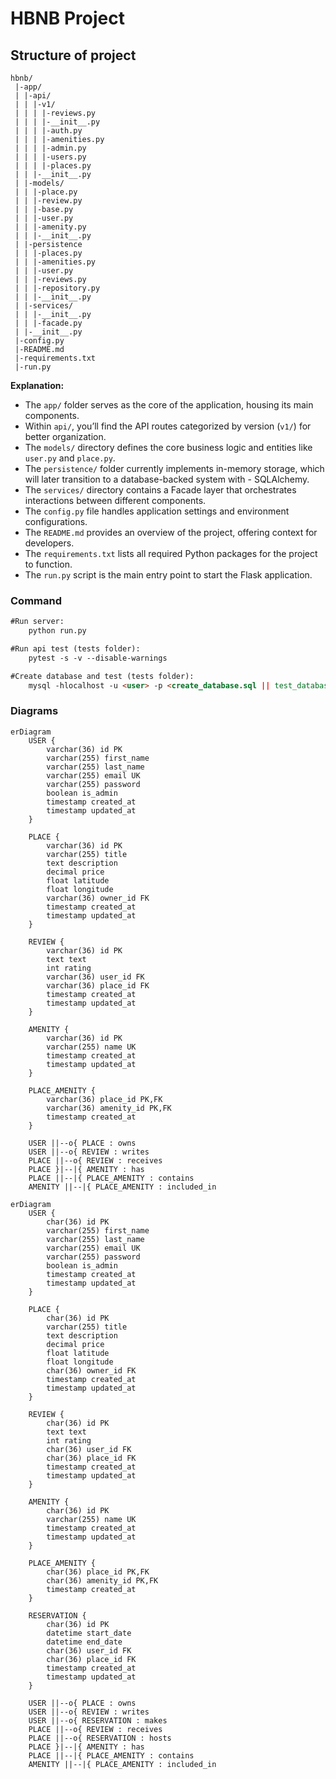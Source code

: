 # HBNB Project

## Structure of project
```
hbnb/
 |-app/
 | |-api/
 | | |-v1/
 | | | |-reviews.py
 | | | |-__init__.py
 | | | |-auth.py
 | | | |-amenities.py
 | | | |-admin.py
 | | | |-users.py
 | | | |-places.py
 | | |-__init__.py
 | |-models/
 | | |-place.py
 | | |-review.py
 | | |-base.py
 | | |-user.py
 | | |-amenity.py
 | | |-__init__.py
 | |-persistence
 | | |-places.py
 | | |-amenities.py
 | | |-user.py
 | | |-reviews.py
 | | |-repository.py
 | | |-__init__.py
 | |-services/
 | | |-__init__.py
 | | |-facade.py
 | |-__init__.py
 |-config.py
 |-README.md
 |-requirements.txt
 |-run.py
```

**Explanation:**
- The `app/` folder serves as the core of the application, housing its main components.
- Within `api/`, you’ll find the API routes categorized by version (`v1/`) for better organization.
- The `models/` directory defines the core business logic and entities like `user.py` and `place.py`.
- The `persistence/` folder currently implements in-memory storage, which will later transition to a database-backed system with - SQLAlchemy.
- The `services/` directory contains a Facade layer that orchestrates interactions between different components.
- The `config.py` file handles application settings and environment configurations.
- The `README.md` provides an overview of the project, offering context for developers.
- The `requirements.txt` lists all required Python packages for the project to function.
- The `run.py` script is the main entry point to start the Flask application.


### Command
```markdown
#Run server:
    python run.py

#Run api test (tests folder):
    pytest -s -v --disable-warnings

#Create database and test (tests folder):
    mysql -hlocalhost -u <user> -p <create_database.sql || test_database.sql>
```

### Diagrams
```mermaid
erDiagram
    USER {
        varchar(36) id PK
        varchar(255) first_name
        varchar(255) last_name
        varchar(255) email UK
        varchar(255) password
        boolean is_admin
        timestamp created_at
        timestamp updated_at
    }

    PLACE {
        varchar(36) id PK
        varchar(255) title
        text description
        decimal price
        float latitude
        float longitude
        varchar(36) owner_id FK
        timestamp created_at
        timestamp updated_at
    }

    REVIEW {
        varchar(36) id PK
        text text
        int rating
        varchar(36) user_id FK
        varchar(36) place_id FK
        timestamp created_at
        timestamp updated_at
    }

    AMENITY {
        varchar(36) id PK
        varchar(255) name UK
        timestamp created_at
        timestamp updated_at
    }

    PLACE_AMENITY {
        varchar(36) place_id PK,FK
        varchar(36) amenity_id PK,FK
        timestamp created_at
    }

    USER ||--o{ PLACE : owns
    USER ||--o{ REVIEW : writes
    PLACE ||--o{ REVIEW : receives
    PLACE }|--|{ AMENITY : has
    PLACE ||--|{ PLACE_AMENITY : contains
    AMENITY ||--|{ PLACE_AMENITY : included_in
```

```mermaid
erDiagram
    USER {
        char(36) id PK
        varchar(255) first_name
        varchar(255) last_name
        varchar(255) email UK
        varchar(255) password
        boolean is_admin
        timestamp created_at
        timestamp updated_at
    }

    PLACE {
        char(36) id PK
        varchar(255) title
        text description
        decimal price
        float latitude
        float longitude
        char(36) owner_id FK
        timestamp created_at
        timestamp updated_at
    }

    REVIEW {
        char(36) id PK
        text text
        int rating
        char(36) user_id FK
        char(36) place_id FK
        timestamp created_at
        timestamp updated_at
    }

    AMENITY {
        char(36) id PK
        varchar(255) name UK
        timestamp created_at
        timestamp updated_at
    }

    PLACE_AMENITY {
        char(36) place_id PK,FK
        char(36) amenity_id PK,FK
        timestamp created_at
    }

    RESERVATION {
        char(36) id PK
        datetime start_date
        datetime end_date
        char(36) user_id FK
        char(36) place_id FK
        timestamp created_at
        timestamp updated_at
    }

    USER ||--o{ PLACE : owns
    USER ||--o{ REVIEW : writes
    USER ||--o{ RESERVATION : makes
    PLACE ||--o{ REVIEW : receives
    PLACE ||--o{ RESERVATION : hosts
    PLACE }|--|{ AMENITY : has
    PLACE ||--|{ PLACE_AMENITY : contains
    AMENITY ||--|{ PLACE_AMENITY : included_in
```
